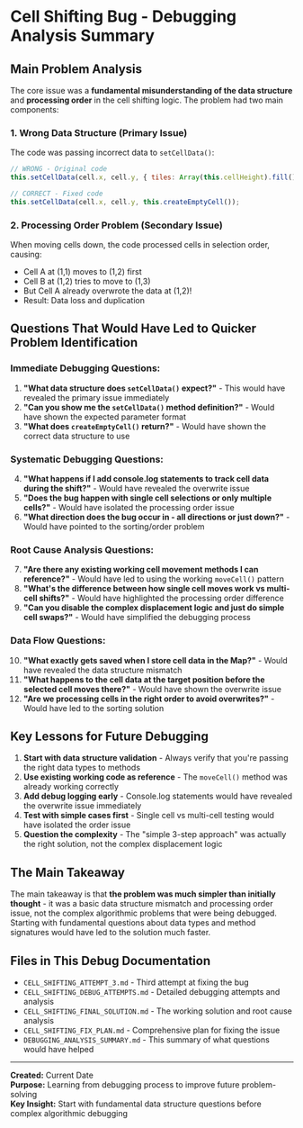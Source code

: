 # Cell Shifting Bug - Debugging Analysis Summary

## **Main Problem Analysis**

The core issue was a **fundamental misunderstanding of the data structure** and **processing order** in the cell shifting logic. The problem had two main components:

### **1. Wrong Data Structure (Primary Issue)**
The code was passing incorrect data to `setCellData()`:
```javascript
// WRONG - Original code
this.setCellData(cell.x, cell.y, { tiles: Array(this.cellHeight).fill().map(() => Array(this.cellWidth).fill(-1)) });

// CORRECT - Fixed code  
this.setCellData(cell.x, cell.y, this.createEmptyCell());
```

### **2. Processing Order Problem (Secondary Issue)**
When moving cells down, the code processed cells in selection order, causing:
- Cell A at (1,1) moves to (1,2) first
- Cell B at (1,2) tries to move to (1,3) 
- But Cell A already overwrote the data at (1,2)!
- Result: Data loss and duplication

## **Questions That Would Have Led to Quicker Problem Identification**

### **Immediate Debugging Questions:**
1. **"What data structure does `setCellData()` expect?"** - This would have revealed the primary issue immediately
2. **"Can you show me the `setCellData()` method definition?"** - Would have shown the expected parameter format
3. **"What does `createEmptyCell()` return?"** - Would have shown the correct data structure to use

### **Systematic Debugging Questions:**
4. **"What happens if I add console.log statements to track cell data during the shift?"** - Would have revealed the overwrite issue
5. **"Does the bug happen with single cell selections or only multiple cells?"** - Would have isolated the processing order issue
6. **"What direction does the bug occur in - all directions or just down?"** - Would have pointed to the sorting/order problem

### **Root Cause Analysis Questions:**
7. **"Are there any existing working cell movement methods I can reference?"** - Would have led to using the working `moveCell()` pattern
8. **"What's the difference between how single cell moves work vs multi-cell shifts?"** - Would have highlighted the processing order difference
9. **"Can you disable the complex displacement logic and just do simple cell swaps?"** - Would have simplified the debugging process

### **Data Flow Questions:**
10. **"What exactly gets saved when I store cell data in the Map?"** - Would have revealed the data structure mismatch
11. **"What happens to the cell data at the target position before the selected cell moves there?"** - Would have shown the overwrite issue
12. **"Are we processing cells in the right order to avoid overwrites?"** - Would have led to the sorting solution

## **Key Lessons for Future Debugging**

1. **Start with data structure validation** - Always verify that you're passing the right data types to methods
2. **Use existing working code as reference** - The `moveCell()` method was already working correctly
3. **Add debug logging early** - Console.log statements would have revealed the overwrite issue immediately
4. **Test with simple cases first** - Single cell vs multi-cell testing would have isolated the order issue
5. **Question the complexity** - The "simple 3-step approach" was actually the right solution, not the complex displacement logic

## **The Main Takeaway**

The main takeaway is that **the problem was much simpler than initially thought** - it was a basic data structure mismatch and processing order issue, not the complex algorithmic problems that were being debugged. Starting with fundamental questions about data types and method signatures would have led to the solution much faster.

## **Files in This Debug Documentation**

- `CELL_SHIFTING_ATTEMPT_3.md` - Third attempt at fixing the bug
- `CELL_SHIFTING_DEBUG_ATTEMPTS.md` - Detailed debugging attempts and analysis
- `CELL_SHIFTING_FINAL_SOLUTION.md` - The working solution and root cause analysis
- `CELL_SHIFTING_FIX_PLAN.md` - Comprehensive plan for fixing the issue
- `DEBUGGING_ANALYSIS_SUMMARY.md` - This summary of what questions would have helped

---

**Created:** Current Date  
**Purpose:** Learning from debugging process to improve future problem-solving  
**Key Insight:** Start with fundamental data structure questions before complex algorithmic debugging
